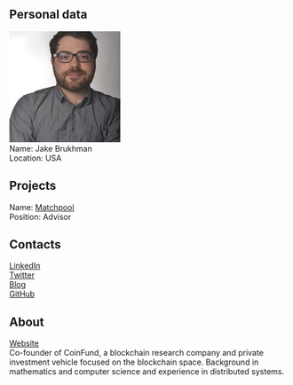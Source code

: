 ## Personal data
![jake brukhman photo](photo/jake_brukhman.jpg)  
Name:   Jake Brukhman  
Location: USA   
## Projects 
Name: [Matchpool](../projects/matchpool.md)  
Position: Advisor   
## Contacts
[LinkedIn](https://www.linkedin.com/in/jake-brukhman-6037867/)          
[Twitter](https://twitter.com/jbrukh)  
[Blog](https://medium.com/@jbrukh)  
[GitHub](https://github.com/jbrukh)
## About
[Website](http://www.brukhman.com/)  
Co-founder of CoinFund, a blockchain research company and private investment vehicle focused on the blockchain space. Background in mathematics and computer science and experience in distributed systems.
